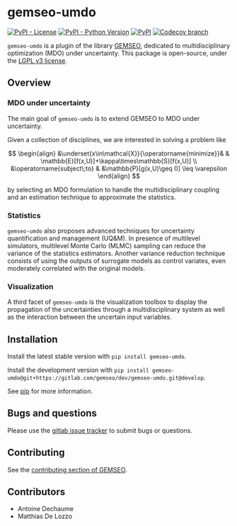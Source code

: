 <!--
Copyright 2021 IRT Saint Exupéry, https://www.irt-saintexupery.com

This work is licensed under the Creative Commons Attribution-ShareAlike 4.0
International License. To view a copy of this license, visit
http://creativecommons.org/licenses/by-sa/4.0/ or send a letter to Creative
Commons, PO Box 1866, Mountain View, CA 94042, USA.
-->
# gemseo-umdo

[![PyPI - License](https://img.shields.io/pypi/l/gemseo-umdo)](https://www.gnu.org/licenses/lgpl-3.0.en.html)
[![PyPI - Python Version](https://img.shields.io/pypi/pyversions/gemseo-umdo)](https://pypi.org/project/gemseo-umdo/)
[![PyPI](https://img.shields.io/pypi/v/gemseo-umdo)](https://pypi.org/project/gemseo-umdo/)
[![Codecov branch](https://img.shields.io/codecov/c/gitlab/gemseo:dev/gemseo-umdo/develop)](https://app.codecov.io/gl/gemseo:dev/gemseo-umdo)

`gemseo-umdo` is a plugin of the library [GEMSEO](https://www.gemseo.org),
dedicated to multidisciplinary optimization (MDO) under uncertainty.
This package is open-source,
under the [LGPL v3 license](https://www.gnu.org/licenses/lgpl-3.0.en.html).

## Overview

### MDO under uncertainty

The main goal of `gemseo-umdo` is to extend GEMSEO
to MDO under uncertainty.

Given a collection of disciplines,
we are interested in solving a problem like

$$
\begin{align}
&\underset{x\in\mathcal{X}}{\operatorname{minimize}}&
& \mathbb{E}[f(x,U)]+\kappa\times\mathbb{S}[f(x,U)] \\
&\operatorname{subject\;to}
& &\mathbb{P}[g(x,U)\geq 0] \leq \varepsilon
\end{align}
$$

by selecting an MDO formulation to handle the multidisciplinary coupling
and an estimation technique to approximate the statistics.

### Statistics

`gemseo-umdo` also proposes advanced techniques
for uncertainty quantification and management (UQ&M).
In presence of multilevel simulators,
multilevel Monte Carlo (MLMC) sampling can reduce
the variance of the statistics estimators.
Another variance reduction technique
consists of using the outputs of surrogate models
as control variates,
even moderately correlated with the original models.

### Visualization

A third facet of `gemseo-umdo` is the visualization toolbox
to display the propagation of the uncertainties
through a multidisciplinary system
as well as the interaction between the uncertain input variables.

## Installation

Install the latest stable version with `pip install gemseo-umdo`.

Install the development version with
`pip install gemseo-umdo@git+https://gitlab.com/gemseo/dev/gemseo-umdo.git@develop`.

See [pip](https://pip.pypa.io/en/stable/getting-started/) for more information.

## Bugs and questions

Please use the [gitlab issue tracker](https://gitlab.com/gemseo/dev/gemseo-umdo/-/issues)
to submit bugs or questions.

## Contributing

See the [contributing section of GEMSEO](https://gemseo.readthedocs.io/en/stable/software/developing.html#dev).

## Contributors

- Antoine Dechaume
- Matthias De Lozzo
